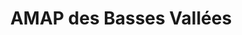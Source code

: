 ---
title: "AMAP des Basses Vallées"
url: /cantenay-epinard/amap-des-basses-vallees/
shop: ferme
---